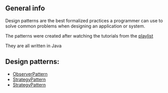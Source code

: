 ## General info
Design patterns are the best formalized practices a programmer can use to solve common problems when designing an application or system.

The patterns were created after watching the tutorials from the [playlist](https://www.youtube.com/watch?v=v9ejT8FO-7I&list=PLrhzvIcii6GNjpARdnO4ueTUAVR9eMBpc&ab_channel=ChristopherOkhravi)

They are all written in Java

##  Design patterns:
* [ObserverPattern](https://github.com/tmek1244/DesignPatterns/tree/master/src/patterns/ObserverPattern)
* [StrategyPattern](https://github.com/tmek1244/DesignPatterns/tree/master/src/patterns/StrategyPattern)
* [StrategyPattern](https://github.com/tmek1244/DesignPatterns/tree/master/src/patterns/DecoratorPattern)
